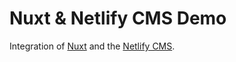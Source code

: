 # Nuxt & Netlify CMS Demo

Integration of [Nuxt](https://nuxtjs.org/) and the [Netlify CMS](https://www.netlifycms.org/).
